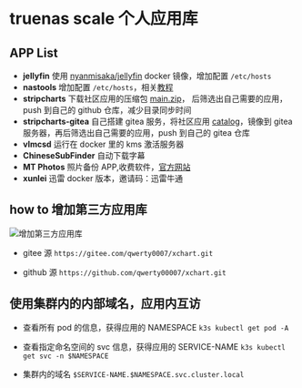 # truenas scale 个人应用库

## APP List

- **jellyfin** 使用 [nyanmisaka/jellyfin](https://hub.docker.com/r/nyanmisaka/jellyfin) docker 镜像，增加配置 `/etc/hosts`
- **nastools** 增加配置 `/etc/hosts`，相关[教程](https://gitee.com/qwerty0007/xchart/blob/main/stable/nastools/readme.md)
- **stripcharts** 下载社区应用的压缩包 [main.zip](https://github.com/truecharts/catalog/archive/refs/heads/main.zip)， 后筛选出自己需要的应用，push 到自己的 github 仓库，减少目录同步时间
- **stripcharts-gitea** 自己搭建 gitea 服务，将社区应用 [catalog](https://github.com/truecharts/catalog.git)，镜像到 gitea 服务器，再后筛选出自己需要的应用，push 到自己的 gitea 仓库
- **vlmcsd** 运行在 docker 里的 kms 激活服务器
- **ChineseSubFinder** 自动下载字幕
- **MT Photos** 照片备份 APP,收费软件，[官方网站](https://mtmt.tech/)
- **xunlei** 迅雷 docker 版本，邀请码：迅雷牛通

## how to 增加第三方应用库

![增加第三方应用库](https://gitee.com/qwerty0007/xchart/raw/main/assets/add.png)

- gitee 源
  `https://gitee.com/qwerty0007/xchart.git`

- github 源
  `https://github.com/qwerty00007/xchart.git`

## 使用集群内的内部域名，应用内互访

- 查看所有 pod 的信息，获得应用的 NAMESPACE
  `k3s kubectl get pod -A` 

- 查看指定命名空间的 svc 信息，获得应用的 SERVICE-NAME
  `k3s kubectl get svc -n $NAMESPACE`

- 集群内的域名
  `$SERVICE-NAME.$NAMESPACE.svc.cluster.local`